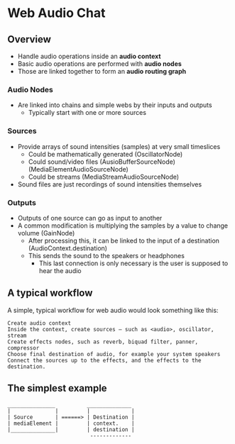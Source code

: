 # Web Audio Chat

## Overview

- Handle audio operations inside an **audio context**
- Basic audio operations are performed with **audio nodes**
- Those are linked together to form an **audio routing graph**

### Audio Nodes
- Are linked into chains and simple webs by their inputs and outputs
  - Typically start with one or more sources

### Sources
- Provide arrays of sound intensities (samples) at very small timeslices
  - Could be mathematically generated (OscillatorNode)
  - Could sound/video files (AusioBufferSourceNode) (MediaElementAudioSourceNode)
  - Could be streams (MediaStreamAudioSourceNode)
- Sound files are just recordings of sound intensities themselves

### Outputs
- Outputs of one source can go as input to another
- A common modification is multiplying the samples by a value to change volume (GainNode)
  - After processing this, it can be linked to the input of a destination (AudioContext.destination)
  - This sends the sound to the speakers or headphones
    - This last connection is only necessary is the user is supposed to hear the audio

## A typical workflow

A simple, typical workflow for web audio would look something like this:

    Create audio context
    Inside the context, create sources — such as <audio>, oscillator, stream
    Create effects nodes, such as reverb, biquad filter, panner, compressor
    Choose final destination of audio, for example your system speakers
    Connect the sources up to the effects, and the effects to the destination.

## The simplest example

```
_______________          ______________
|              |         |             |
| Source       | ======> | Destination |
| mediaElement |         | context.    |
|______________|         | destination |
                          -------------
```